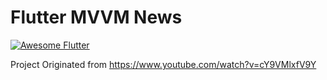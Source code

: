 # Flutter MVVM News

[![Awesome Flutter](https://img.shields.io/badge/Flutter-v2.2.2-blue.svg?logo=flutter&longCache=true&style=flat-square)]()

Project Originated from https://www.youtube.com/watch?v=cY9VMlxfV9Y
